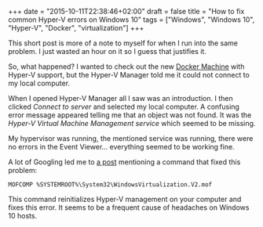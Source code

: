+++
date = "2015-10-11T22:38:46+02:00"
draft = false
title = "How to fix common Hyper-V errors on Windows 10"
tags = ["Windows", "Windows 10", "Hyper-V", "Docker", "virtualization"]
+++

This short post is more of a note to myself for when I run into the same problem. I just wasted an hour on it so I guess that justifies it.

So, what happened? I wanted to check out the new [Docker Machine](https://docs.docker.com/machine/) with Hyper-V support, but the Hyper-V Manager told me it could not connect to my local computer.

When I opened Hyper-V Manager all I saw was an introduction. I then clicked *Connect to server* and selected my local computer. A confusing error message appeared telling me that an object was not found. It was the *Hyper-V Virtual Machine Management service* which seemed to be missing.

My hypervisor was running, the mentioned service was running, there were no errors in the Event Viewer... everything seemed to be working fine.

A lot of Googling led me to [a post](https://community.spiceworks.com/how_to/122307-fix-error-managing-hyper-v-server-2012-r2-from-windows-10) mentioning a command that fixed this problem:

	MOFCOMP %SYSTEMROOT%\System32\WindowsVirtualization.V2.mof
	
This command reinitializes Hyper-V management on your computer and fixes this error. It seems to be a frequent cause of headaches on Windows 10 hosts.